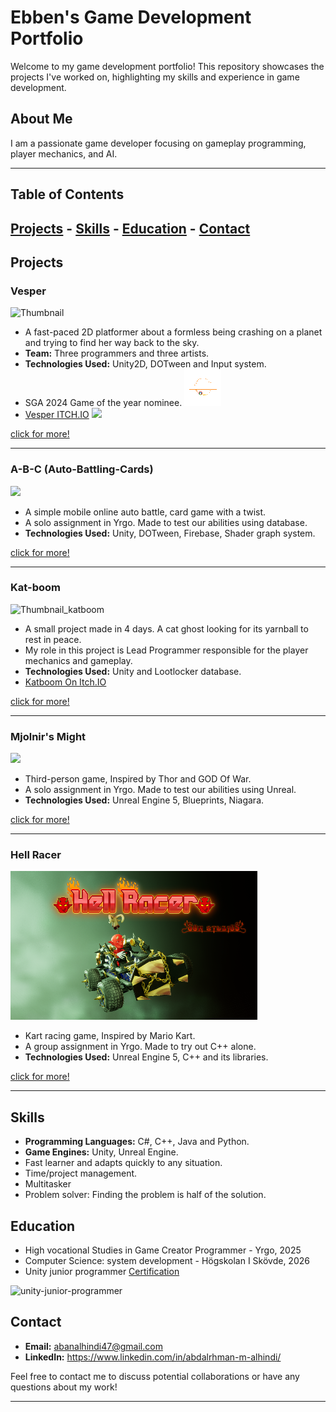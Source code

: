 
# Ebben's Game Development Portfolio

Welcome to my game development portfolio! This repository showcases the projects I've worked on, highlighting my skills and experience in game development.

## About Me

I am a passionate game developer focusing on gameplay programming, player mechanics, and AI.

---

## Table of Contents
[Projects](#Projects) - [Skills](#Skills) - [Education](#Education) - [Contact](#Contact)
---

## Projects

### Vesper

![Thumbnail](/Vesper/Images/vesper_thumbnail.png)


- A fast-paced 2D platformer about a formless being crashing on a planet and trying to find her way back to the sky.
- **Team:** Three programmers and three artists.
- **Technologies Used:** Unity2D, DOTween and Input system.
- SGA 2024 Game of the year nominee. ![](/Vesper/Images/SGA_GOYA.png)
- [Vesper ITCH.IO](https://yrgo-game-creator.itch.io/vesper)
  ![](/Vesper/Images/.gif)
  
[click for more!](https://github.com/Samurai-Ebben/Portflio/tree/main/Vesper)

---

### A-B-C (Auto-Battling-Cards)

![](/ABC/Images/GamePlay3.gif)

-  A simple mobile online auto battle, card game with a twist.
-  A solo assignment in Yrgo. Made to test our abilities using database.
-  **Technologies Used:** Unity, DOTween, Firebase, Shader graph system.


[click for more!](https://github.com/Samurai-Ebben/Portflio/tree/main/ABC)

---

### Kat-boom
![Thumbnail_katboom](/Kat-boom/Images/splashart.png)

- A small project made in 4 days. A cat ghost looking for its yarnball to rest in peace.
- My role in this project is Lead Programmer responsible for the player mechanics and gameplay.
- **Technologies Used:** Unity and Lootlocker database.
- [Katboom On Itch.IO](https://ebben.itch.io/katboom)

[click for more!](https://github.com/Samurai-Ebben/Portflio/tree/main/Kat-boom)

---

### Mjolnir's Might
  ![](/MjolnirsMight/Images/Recalling.gif)

-  Third-person game, Inspired by Thor and GOD Of War.
-  A solo assignment in Yrgo. Made to test our abilities using Unreal.
-  **Technologies Used:** Unreal Engine 5, Blueprints, Niagara.

[click for more!](https://github.com/Samurai-Ebben/Portflio/tree/main/MjolnirsMight)

---

### Hell Racer
![](/HellRacer/Images/Thumbnail.png)

-  Kart racing game, Inspired by Mario Kart.
-  A group assignment in Yrgo. Made to try out C++ alone.
-  **Technologies Used:** Unreal Engine 5, C++ and its libraries.

[click for more!](https://github.com/Samurai-Ebben/Portflio/tree/main/HellRacer)

---

## Skills

- **Programming Languages:** C#, C++, Java and Python.
- **Game Engines:** Unity, Unreal Engine.
- Fast learner and adapts quickly to any situation.
- Time/project management.
- Multitasker
- Problem solver: Finding the problem is half of the solution.


## Education

- High vocational Studies in Game Creator Programmer - Yrgo, 2025
- Computer Science: system development - Högskolan I Skövde, 2026
- Unity junior programmer [Certification](https://www.credly.com/badges/b8378b37-06ee-4570-a708-e0825a83b21f/public_url)

![unity-junior-programmer](https://github.com/Samurai-Ebben/Portfolio/assets/71189461/335d9e9c-2a31-40c2-b707-aedfcae258bc)

## Contact

- **Email:** abanalhindi47@gmail.com
- **LinkedIn:** https://www.linkedin.com/in/abdalrhman-m-alhindi/

Feel free to contact me to discuss potential collaborations or have any questions about my work!

---
